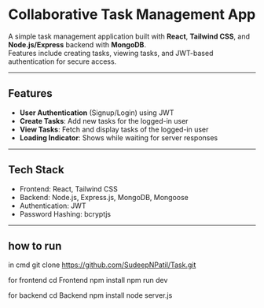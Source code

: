 # Collaborative Task Management App

A simple task management application built with **React**, **Tailwind CSS**, and **Node.js/Express** backend with **MongoDB**.  
Features include creating tasks, viewing tasks, and JWT-based authentication for secure access.

---

## Features

- **User Authentication** (Signup/Login) using JWT
- **Create Tasks**: Add new tasks for the logged-in user
- **View Tasks**: Fetch and display tasks of the logged-in user
- **Loading Indicator**: Shows while waiting for server responses

---

## Tech Stack

- Frontend: React, Tailwind CSS
- Backend: Node.js, Express.js, MongoDB, Mongoose
- Authentication: JWT
- Password Hashing: bcryptjs

---

## how to run 
in cmd
git clone https://github.com/SudeepNPatil/Task.git

for frontend
cd Frontend 
npm install
npm run dev


for backend
cd Backend
npm install
node server.js




